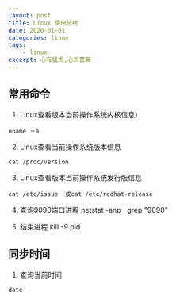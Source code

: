 ```yaml
---
layout: post
title: Linux 使用总结
date: 2020-01-01
categories: linux
tags: 
    - linux
excerpt: 心有猛虎,心系蔷薇 
---
```


## 常用命令

1. Linux查看版本当前操作系统内核信息）
```
uname －a   
```
2. Linux查看当前操作系统版本信息
```
cat /proc/version
```
3. Linux查看版本当前操作系统发行版信息
```
cat /etc/issue  或cat /etc/redhat-release
```

4. 查询9090端口进程
netstat -anp | grep "9090"

5. 结束进程
kill -9 pid

## 同步时间
1. 查询当前时间
```
date
```

